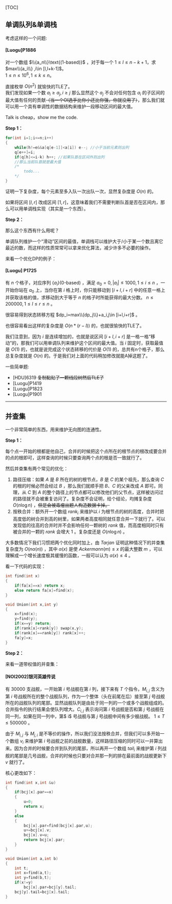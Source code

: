 [TOC]

## 单调队列&单调栈

考虑这样的一个问题:

#### [Luogu]P1886
对一个数组 $\\{a_n\\}\text{(1-based)}$ ，对于每一个 $1\leq l\leq n-k+1$，求 $max\\{a_i\\} ,i\in [l,l+k-1]$。  
$1\leq n\leq 10^6 , 1\leq k \leq n$。 

直接枚举 $O(n^2)$ 就愉快的TLE了。  
我们发现如果一个数 $a_i \geq a_j,i \geq j$ 那么显然这个 $a_j$ 不会对任何包含 $a_i$ 的子区间的最大值有任何的贡献<del>（当一个OI选手比你小还比你强，你就没用了）</del>，那么我们就可以用一个具有单调性的数据结构来维护一段移动区间的最大值。

Talk is cheap，show me the code.


**Step 1：**
```cpp
for(int i=1;i<=n;i++)
{
    while(h!=e&&a[q[e-1]]<a[i]) e--; //小于当前元素则出列
    q[e++]=i; 
    if(q[h]<=i-k) h++; //如果队首在区间外则出列
    //那么当前队首就是最大值
    /*
        todo...
    */
}
```

证明一下复杂度，每个元素至多入队一次出队一次，显然复杂度是 $O(n)$ 的。

如果将区间 $[l,r]$ 改成区间 $[1,r]$，这意味着我们不需要判断队首是否在区间内，那么可以用单调栈实现（其实是一个东西）。 

**Step 2：**

那么这个东西有什么用呢？

单调队列维护一个“滑动”区间的最值，单调栈可以维护大于/小于某一个数且离它最近的数，而这样的性质常常可以拿来优化算法，减少许多不必要的操作。

来看一个优化DP的例子：

#### [Luogu] P1725
有 $n$ 个格子，对应序列 $\{a_i\}\text{(0-based)}$ ，满足 $a_0=0,|a_i|\leq1000,1\leq i\leq n$  ，一开始你站在 $a_0$ 上，当你在第 $i$ 格上时，你只能移动到 $[i+l,i+r]$ 中的任意一格上并获取该格的值，求移动到大于等于 $n$ 的格子时所能获得的最大分数。
$n\leq200000,1\leq l\leq r\leq n$ 。

很容易得到状态转移方程 $dp_i=max\\{dp_j\\}+a_i,j\in [i+l,i+r]$ 。

也很容易看出这样的复杂度是 $O(n*(r-l))$ 的，也就很愉快的TLE了。

我们注意到，因为 $i$ 是连续增加的，也就是说区间 $[i+l,i+r]$ 是一格一格“移动”的，那我们可以用单调队列来维护这个区间的最大值。当 $i$ 固定时，获取最值是 $O(1)$ 的，也就是说完成这个状态转移的代价是 $O(1)$ 的，总共有n个格子，那么总复杂度就是 $O(n)$ 的。于是我们对上面的代码稍加修改就能A掉这题了。

一些简单题:
- [HDU]6319 <del>复制黏贴了一颗线段树然后TLE了</del>
- [Luogu]P1419
- [Luogu]P1823
- [Luogu]P1901

---

## 并查集

一个非常简单的东西，用来维护无向图的连通性。

**Step 1：**

每个点一开始的根都是他自己，合并的时候把这个点所在的根节点的根改成要合并的点的根即可，这样查询的时候只要查询两个点的根是否一致就行了。

然后并查集有两个常见的优化：
1. 路径压缩：如果 $A$ 是 $B$ 所在的树的根节点，$B$ 是 $C$ 的某个祖先，那么查询 $C$ 的根的时候必然会经过 $B$ ，那么我们就顺手把 $B、C$ 的父亲改成 $A$ 即可。同理，从 $C$ 到 $A$ 的整个路径上的节点都可以修改他们的父节点，这样被访问过的路径就不会被重复访问了。复杂度不会证明，给个结论，均摊复杂度 $O(n\log n)$ ，<del>但是会被毒瘤出题人构造数据卡掉。</del>
2. 按秩合并：额外开一个数组 $rank_i$ 来维护以 $i$ 为根节点的树的高度，合并时把高度低的树合并到高的树里，如果两者高度相同就任意合并一下就行了。可以发现低的往高的合并时并不会影响任何一颗树的 $rank$ 值，而高度相同时只有被合并的一颗的 $rank$ 会增大 $1$ 。复杂度还是 $O(n\log n)$ 。

大多数情况下我们习惯把两个优化同时加上，由 $Tarjan$ 证明这种情况下的并查集复杂度为 $O(n\alpha (n))$ ，其中 $\alpha(x)$ 是使 $Ackermann(m)\leq x$ 的最大整数 $m$ ，可以理解成一个增长速度极其缓慢的函数，一般可以认为 $\alpha(x)\leq 4$ 。

看一下代码的实现：
```cpp
int find(int x)
{
    if(fa[x]==x) return x;
    else return fa[x]=find(x);
}

void Union(int x,int y)
{
    x=find(x);
    y=find(y);
    if(x==y) return;
    if(rank[x]<rank[y]) swap(x,y);
    if(rank[x]==rank[y]) rank[x]++;
    fa[y]=x;
}
```

**Step 2：**

来看一道带权值的并查集：

#### [NOI2002]银河英雄传说
有 $30000$ 支战舰，一开始第 $i$ 号战舰在第 $i$ 列，接下来有 $T$ 个指令，$M_{i,j}$ 含义为第 $i$ 号战舰所在的整个战舰队列，作为一个整体（头在前尾在后）接至第 $j$ 号战舰所在的战舰队列的尾部。显然战舰队列是由处于同一列的一个或多个战舰组成的。合并指令的执行结果会使队列增大。$C_{i,j}$ 表示询问第 $i$ 号战舰是否和第 $j$ 号战舰在同一列，如果在同一列中，第$ i$ 号战舰与第 $j$ 号战舰中间有多少艘战舰。
$1\leq T\leq 500000$ 。

由于 $M_{i,j}$ 与 $M_{j,i}$ 是不等价的操作，所以我们没法按秩合并，但我们可以多开始一个数组 $v_i$ 来维护第 $i$ 号战舰之前的战舰数量，这样路径压缩的同时可以一并算出来。因为合并的时候要合并到队列的尾部，所以再开一个数组 $tail_i$ 来维护第 $i$ 列战舰的尾部是几号战舰，合并的时候也只要对合并那一列的排在最前面的战舰更新下 $v$ 就行了。

核心更改如下：
```cpp
int find(int x,int &u)
{
    if(bcj[x].par==x)
    {
        u=0;
        return x;
    }
    else
    {
        bcj[x].par=find(bcj[x].par,u);
        u+=bcj[x].v;
        bcj[x].v=u;
        return bcj[x].par;
    }
}

void Union(int a,int b)
{
    int t;
    int x=find(a,t);
    int y=find(b,t);
    if(x!=y)
        bcj[x].par=bcj[y].tail;
    bcj[y].tail=bcj[x].tail;
}
```